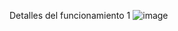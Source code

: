 Detalles del funcionamiento 
1 
![image](https://github.com/user-attachments/assets/15151c86-9540-4d5e-9320-2fc36d5d0807)




